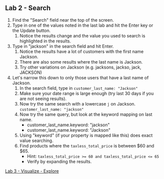 ## Lab 2 - Search

1. Find the "Search" field near the top of the screen.
1. Type in one of the values noted in the last lab and hit the Enter key or the Update button.
    1. Notice the results change and the value you used to search is highlighted in the results.
1. Type in "jackson" in the search field and hit Enter.
    1. Notice the results have a lot of customers with the first name Jackson. 
    1. There are also some results where the last name is Jackson.
    1. Try other variations on Jackson (e.g. jacksons, jackso, jack, JACKSON)
1. Let's narrow this down to only those users that have a last name of Jackson.
    1. In the search field, type in `customer_last_name: "Jackson"`
    1. Make sure your date range is large enough (try last 30 days if you are not seeing results).
    1. Now try the same search with a lowercase `j` on Jackson.  `customer_last_name: "jackson"`
    1. Now try the same query, but look at the keyword mapping on last name.
        * customer_last_name.keyword: "jackson"
        * customer_last_name.keyword: "Jackson"
    1. Using "keyword" (if your property is mapped like this) does exact value searching.
    1. Find products where the `taxless_total_price` is between $60 and $65.
        * Hint: `taxless_total_price >= 60 and taxless_total_price <= 65`
        * Verify by expanding the results.
    

[Lab 3 - Visualize - Explore](https://github.com/p360-workshop/DevDays-2020/blob/feature/es/Elasticsearch/labs/03-lab.md)